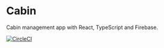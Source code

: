 # Cabin

Cabin management app with React, TypeScript and Firebase.

[![CircleCI](https://circleci.com/gh/aleksik/cabin/tree/master.svg?style=svg)](https://circleci.com/gh/aleksik/cabin/tree/master)